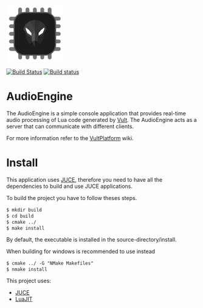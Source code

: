 ![AudioEngine](/other/AudioEngineLogo.png?raw=true "AudioEngine")

[![Build Status](https://travis-ci.org/modlfo/AudioEngine.svg?branch=master)](https://travis-ci.org/modlfo/AudioEngine) [![Build status](https://ci.appveyor.com/api/projects/status/x1f9u0w9nooc9f96?svg=true
)](https://ci.appveyor.com/project/modlfo/audioengine)

# AudioEngine

The AudioEngine is a simple console application that provides real-time audio processing of Lua code generated by [Vult](https://github.com/modlfo/vult). The AudioEngine acts as a server that can communicate with different clients.

For more information refer to the [VultPlatform](https://github.com/modlfo/VultPlatform/wiki) wiki.

# Install

This application uses [JUCE](https://www.juce.com), therefore you need to have all the dependencies to build and use JUCE applications.

To build the project you have to follow theses steps.
```
$ mkdir build
$ cd build
$ cmake ../
$ make install
```

By default, the executable is installed in the source-directory/install.

When building for windows is recommended to use instead
```
$ cmake ../ -G "NMake Makefiles"
$ nmake install
```

This project uses:
- [JUCE](https://www.juce.com)
- [LuaJIT](http://luajit.org)

